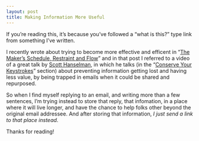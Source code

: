 ```yaml
---
layout: post
title: Making Information More Useful
---
```



If you’re reading this, it’s because you’ve followed a “what is this?” type link from something I’ve written.

I recently wrote about trying to become more effective and efficent in “[The Maker’s Schedule, Restraint and Flow](/2015/03/15/the-makers-schedule-restraint-and-flow/)” and in that post I referred to a video of a great talk by [Scott Hanselman](http://www.hanselman.com/), in which he talks (in the “[Conserve Your Keystrokes](https://youtu.be/IWPgUn8tL8s?t=33m9s)” section) about preventing information getting lost and having less value, by being trapped in emails when it could be shared and repurposed.

So when I find myself replying to an email, and writing more than a few sentences, I’m trying instead to store that reply, that infomation, in a place where it will live longer, and have the chance to help folks other beyond the original email addressee. And after storing that information, *I just send a link to that place instead*.

Thanks for reading!


